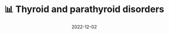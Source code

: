 ---
title: 📊 Thyroid and parathyroid disorders
date: '2022-12-02'
type: book
weight: 22
columns: 100
commentable: true
---